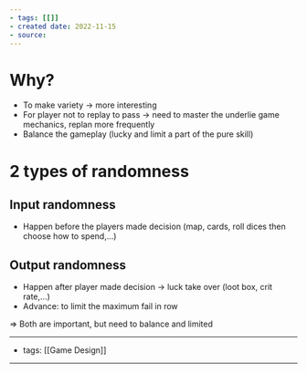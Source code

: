 ```yaml
---
- tags: [[]]
- created date: 2022-11-15
- source: 
---
```

# Why?
- To make variety -> more interesting
- For player not to replay to pass -> need to master the underlie game mechanics, replan more frequently
- Balance the gameplay (lucky and limit a part of the pure skill)
# 2 types of randomness
## Input randomness
- Happen before the players made decision (map, cards, roll dices then choose how to spend,...)
## Output randomness
- Happen after player made decision -> luck take over (loot box, crit rate,...)
- Advance: to limit the maximum fail in row

=> Both are important, but need to balance and limited


---
- tags: [[Game Design]]
---